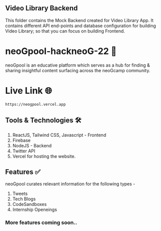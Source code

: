 ## Video Library Backend

This folder contains the Mock Backend created for Video Library App. It contains different API end-points and database configuration for building Video Library; so that you can focus on building Frontend.

# neoGpool-hackneoG-22 🚩

neoGpool is an educative platform which serves as a hub for finding & sharing insightful content surfacing across the neoGcamp community.

# Live Link 🌐

    https://neogpool.vercel.app

## Tools & Technologies 🛠️

1. ReactJS, Tailwind CSS, Javascript - Frontend
2. Firebase
3. NodeJS - Backend
4. Twitter API
5. Vercel for hosting the website.

## Features ✅

neoGpool curates relevant information for the following types -

1. Tweets
2. Tech Blogs
3. CodeSandboxes
4. Internship Openeings<br>

### More features coming soon..
